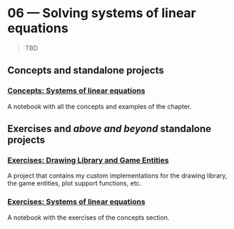 # 06 &mdash; Solving systems of linear equations
> TBD

## Concepts and standalone projects

### [Concepts: Systems of linear equations](./01-systems-of-linear-equations-concepts-notebook)
A notebook with all the concepts and examples of the chapter.


## Exercises and *above and beyond* standalone projects

### [Exercises: Drawing Library and Game Entities](./e00-my-draw-lib+game-entities)
A project that contains my custom implementations for the drawing library, the game entities, plot support functions, etc.

### [Exercises: Systems of linear equations](./e01-exercises)
A notebook with the exercises of the concepts section.
